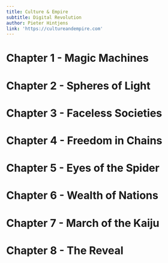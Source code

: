 ```yaml
---
title: Culture & Empire
subtitle: Digital Revolution
author: Pieter Hintjens
link: 'https://cultureandempire.com'
---
```


# Chapter 1 - Magic Machines
# Chapter 2 - Spheres of Light
# Chapter 3 - Faceless Societies
# Chapter 4 - Freedom in Chains
# Chapter 5 - Eyes of the Spider
# Chapter 6 - Wealth of Nations
# Chapter 7 - March of the Kaiju
# Chapter 8 - The Reveal

